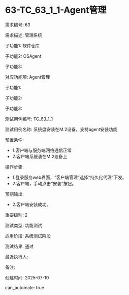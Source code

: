 # 63-TC_63_1_1-Agent管理

需求编号: 63

需求描述: 管理系统

子功能1: 软件仓库

子功能2: OSAgent

子功能3: 


对应功能项: Agent管理

子功能1: 

子功能2: 

子功能3: 


测试用例编号: TC_63_1_1

测试用例名称: 系统盘安装在M.2设备，支持agent安装功能

预置条件:
- 1.客户端与服务端网络通信正常
- 2.客户端系统装在M.2设备上

操作步骤:
- 1.登录服务web界面，“客户端管理”选择“持久化代理”下发。
- 2.客户端，手动点击“安装”按钮。

预期输出:
- 2.客户端安装成功。

重要级别: 2

测试类型: 功能测试

适用阶段: 系统测试阶段

测试结果: 通过

最近执行人: 

备注: 

创建时间: 2025-07-10

can_automate: true
